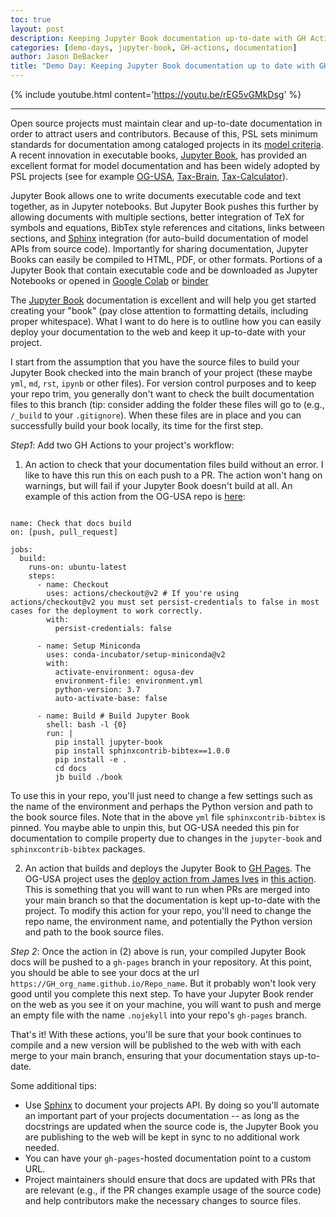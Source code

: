 ```yaml
---
toc: true
layout: post
description: Keeping Jupyter Book documentation up-to-date with GH Actions
categories: [demo-days, jupyter-book, GH-actions, documentation]
author: Jason DeBacker
title: "Demo Day: Keeping Jupyter Book documentation up to date with GH Actions"
---
```


{% include youtube.html content='https://youtu.be/rEG5vGMkDsg' %}

---

Open source projects must maintain clear and up-to-date documentation in order to attract users and contributors.
Because of this, PSL sets minimum standards for documentation among cataloged projects in its [model criteria](https://pslmodels.org/Catalog/library_criteria.html).
A recent innovation in executable books, [Jupyter Book](https://jupyterbook.org/intro.html), has provided an excellent format for model documentation and has been widely adopted by PSL projects (see for example [OG-USA](https://pslmodels.github.io/OG-USA/content/intro/intro.html), [Tax-Brain](http://taxbrain.pslmodels.org/content/intro.html), [Tax-Calculator](https://taxcalc.pslmodels.org)).

Jupyter Book allows one to write documents executable code and text together, as in Jupyter notebooks.
But Jupyter Book pushes this further by allowing documents with multiple sections, better integration of TeX for symbols and equations, BibTex style references and citations, links between sections, and [Sphinx](https://www.sphinx-doc.org/en/master/) integration (for auto-build documentation of model APIs from source code).
Importantly for sharing documentation, Jupyter Books can easily be compiled to HTML, PDF, or other formats.
Portions of a Jupyter Book that contain executable code and be downloaded as Jupyter Notebooks or opened in [Google Colab](https://research.google.com/colaboratory/) or [binder](https://mybinder.org)

The [Jupyter Book](https://jupyterbook.org/intro.html) documentation is excellent and will help you get started creating your "book" (pay close attention to formatting details, including proper whitespace).
What I want to do here is to outline how you can easily deploy your documentation to the web and keep it up-to-date with your project.

I start from the assumption that you have the source files to build your Jupyter Book checked into the main branch of your project (these maybe `yml`, `md`, `rst`, `ipynb` or other files).
For version control purposes and to keep your repo trim, you generally don't want to check the built documentation files to this branch (tip: consider adding the folder these files will go to (e.g., `/_build` to your `.gitignore`).
When these files are in place and you can successfully build your book locally, its time for the first step.

*Step1*: Add two GH Actions to your project's workflow:
1.  An action to check that your documentation files build without an error.
I like to have this run this on each push to a PR.
The action won't hang on warnings, but will fail if your Jupyter Book doesn't build at all.
An example of this action from the OG-USA repo is [here](https://github.com/PSLmodels/OG-USA/blob/master/.github/workflows/docs_check.yml):
```

name: Check that docs build
on: [push, pull_request]

jobs:
  build:
    runs-on: ubuntu-latest
    steps:
      - name: Checkout
        uses: actions/checkout@v2 # If you're using actions/checkout@v2 you must set persist-credentials to false in most cases for the deployment to work correctly.
        with:
          persist-credentials: false

      - name: Setup Miniconda
        uses: conda-incubator/setup-miniconda@v2
        with:
          activate-environment: ogusa-dev
          environment-file: environment.yml
          python-version: 3.7
          auto-activate-base: false

      - name: Build # Build Jupyter Book
        shell: bash -l {0}
        run: |
          pip install jupyter-book
          pip install sphinxcontrib-bibtex==1.0.0
          pip install -e .
          cd docs
          jb build ./book
```
To use this in your repo, you'll just need to change a few settings such as the name of the environment and perhaps the Python version and path to the book source files.
Note that in the above `yml` file `sphinxcontrib-bibtex` is pinned.
You maybe able to unpin this, but OG-USA needed this pin for documentation to compile property due to changes in the `jupyter-book` and `sphinxcontrib-bibtex` packages.

2. An action that builds and deploys the Jupyter Book to [GH Pages](https://pages.github.com).
The OG-USA project uses the [deploy action from James Ives](https://github.com/JamesIves/github-pages-deploy-action) in [this action](https://github.com/PSLmodels/OG-USA/blob/master/.github/workflows/deploy_docs.yml).
This is something that you will want to run when PRs are merged into your main branch so that the documentation is kept up-to-date with the project.
To modify this action for your repo, you'll need to change the repo name, the environment name, and potentially the Python version and path to the book source files.

*Step 2*: Once the action in (2) above is run, your compiled Jupyter Book docs will be pushed to a `gh-pages` branch in your repository.
At this point, you should be able to see your docs at the url `https://GH_org_name.github.io/Repo_name`.  But it probably won't look very good until you complete this next step.
To have your Jupyter Book render on the web as you see it on your machine, you will want to push and merge an empty file with the name `.nojekyll` into your repo's `gh-pages` branch.

That's it!
With these actions, you'll be sure that your book continues to compile and a new version will be published to the web with with each merge to your main branch, ensuring that your documentation stays up-to-date.

Some additional tips:
- Use [Sphinx](https://www.sphinx-doc.org/en/master/) to document your projects API.
By doing so you'll automate an important part of your projects documentation -- as long as the docstrings are updated when the source code is, the Jupyter Book you are publishing to the web will be kept in sync to no additional work needed.
- You can have your `gh-pages`-hosted documentation point to a custom URL.
- Project maintainers should ensure that docs are updated with PRs that are relevant (e.g., if the PR changes example usage of the source code) and help contributors make the necessary changes to source files.